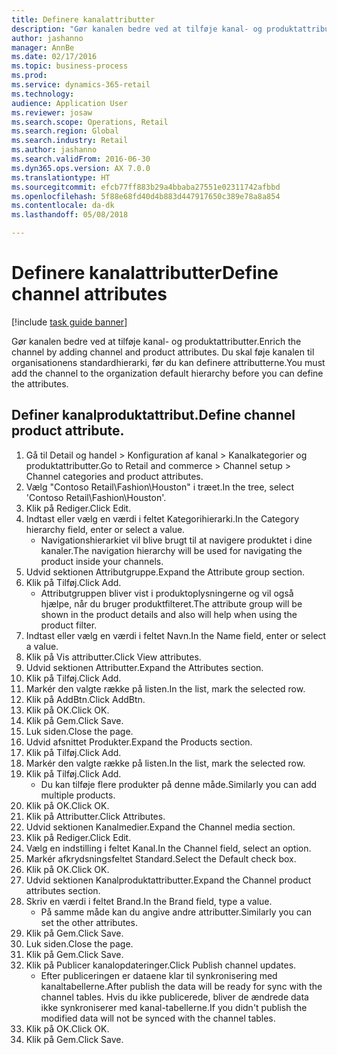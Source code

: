 ```yaml
--- 
title: Definere kanalattributter
description: "Gør kanalen bedre ved at tilføje kanal- og produktattributter."
author: jashanno
manager: AnnBe
ms.date: 02/17/2016
ms.topic: business-process
ms.prod: 
ms.service: dynamics-365-retail
ms.technology: 
audience: Application User
ms.reviewer: josaw
ms.search.scope: Operations, Retail
ms.search.region: Global
ms.search.industry: Retail
ms.author: jashanno
ms.search.validFrom: 2016-06-30
ms.dyn365.ops.version: AX 7.0.0
ms.translationtype: HT
ms.sourcegitcommit: efcb77ff883b29a4bbaba27551e02311742afbbd
ms.openlocfilehash: 5f88e68fd40d4b883d447917650c389e78a8a854
ms.contentlocale: da-dk
ms.lasthandoff: 05/08/2018

---
```

# <a name="define-channel-attributes"></a><span data-ttu-id="c7552-103">Definere kanalattributter</span><span class="sxs-lookup"><span data-stu-id="c7552-103">Define channel attributes</span></span>

[!include [task guide banner](../includes/task-guide-banner.md)]

<span data-ttu-id="c7552-104">Gør kanalen bedre ved at tilføje kanal- og produktattributter.</span><span class="sxs-lookup"><span data-stu-id="c7552-104">Enrich the channel by adding channel and product attributes.</span></span> <span data-ttu-id="c7552-105">Du skal føje kanalen til organisationens standardhierarki, før du kan definere attributterne.</span><span class="sxs-lookup"><span data-stu-id="c7552-105">You must add the channel to the organization default hierarchy before you can define the attributes.</span></span>


## <a name="define-channel-product-attribute"></a><span data-ttu-id="c7552-106">Definer kanalproduktattribut.</span><span class="sxs-lookup"><span data-stu-id="c7552-106">Define channel product attribute.</span></span>
1. <span data-ttu-id="c7552-107">Gå til Detail og handel > Konfiguration af kanal > Kanalkategorier og produktattributter.</span><span class="sxs-lookup"><span data-stu-id="c7552-107">Go to Retail and commerce > Channel setup > Channel categories and product attributes.</span></span>
2. <span data-ttu-id="c7552-108">Vælg "Contoso Retail\Fashion\Houston" i træet.</span><span class="sxs-lookup"><span data-stu-id="c7552-108">In the tree, select 'Contoso Retail\Fashion\Houston'.</span></span>
3. <span data-ttu-id="c7552-109">Klik på Rediger.</span><span class="sxs-lookup"><span data-stu-id="c7552-109">Click Edit.</span></span>
4. <span data-ttu-id="c7552-110">Indtast eller vælg en værdi i feltet Kategorihierarki.</span><span class="sxs-lookup"><span data-stu-id="c7552-110">In the Category hierarchy field, enter or select a value.</span></span>
    * <span data-ttu-id="c7552-111">Navigationshierarkiet vil blive brugt til at navigere produktet i dine kanaler.</span><span class="sxs-lookup"><span data-stu-id="c7552-111">The navigation hierarchy will be used for navigating the product inside your channels.</span></span>  
5. <span data-ttu-id="c7552-112">Udvid sektionen Attributgruppe.</span><span class="sxs-lookup"><span data-stu-id="c7552-112">Expand the Attribute group section.</span></span>
6. <span data-ttu-id="c7552-113">Klik på Tilføj.</span><span class="sxs-lookup"><span data-stu-id="c7552-113">Click Add.</span></span>
    * <span data-ttu-id="c7552-114">Attributgruppen bliver vist i produktoplysningerne og vil også hjælpe, når du bruger produktfilteret.</span><span class="sxs-lookup"><span data-stu-id="c7552-114">The attribute group will be shown in the product details and also will help when using the product filter.</span></span>  
7. <span data-ttu-id="c7552-115">Indtast eller vælg en værdi i feltet Navn.</span><span class="sxs-lookup"><span data-stu-id="c7552-115">In the Name field, enter or select a value.</span></span>
8. <span data-ttu-id="c7552-116">Klik på Vis attributter.</span><span class="sxs-lookup"><span data-stu-id="c7552-116">Click View attributes.</span></span>
9. <span data-ttu-id="c7552-117">Udvid sektionen Attributter.</span><span class="sxs-lookup"><span data-stu-id="c7552-117">Expand the Attributes section.</span></span>
10. <span data-ttu-id="c7552-118">Klik på Tilføj.</span><span class="sxs-lookup"><span data-stu-id="c7552-118">Click Add.</span></span>
11. <span data-ttu-id="c7552-119">Markér den valgte række på listen.</span><span class="sxs-lookup"><span data-stu-id="c7552-119">In the list, mark the selected row.</span></span>
12. <span data-ttu-id="c7552-120">Klik på AddBtn.</span><span class="sxs-lookup"><span data-stu-id="c7552-120">Click AddBtn.</span></span>
13. <span data-ttu-id="c7552-121">Klik på OK.</span><span class="sxs-lookup"><span data-stu-id="c7552-121">Click OK.</span></span>
14. <span data-ttu-id="c7552-122">Klik på Gem.</span><span class="sxs-lookup"><span data-stu-id="c7552-122">Click Save.</span></span>
15. <span data-ttu-id="c7552-123">Luk siden.</span><span class="sxs-lookup"><span data-stu-id="c7552-123">Close the page.</span></span>
16. <span data-ttu-id="c7552-124">Udvid afsnittet Produkter.</span><span class="sxs-lookup"><span data-stu-id="c7552-124">Expand the Products section.</span></span>
17. <span data-ttu-id="c7552-125">Klik på Tilføj.</span><span class="sxs-lookup"><span data-stu-id="c7552-125">Click Add.</span></span>
18. <span data-ttu-id="c7552-126">Markér den valgte række på listen.</span><span class="sxs-lookup"><span data-stu-id="c7552-126">In the list, mark the selected row.</span></span>
19. <span data-ttu-id="c7552-127">Klik på Tilføj.</span><span class="sxs-lookup"><span data-stu-id="c7552-127">Click Add.</span></span>
    * <span data-ttu-id="c7552-128">Du kan tilføje flere produkter på denne måde.</span><span class="sxs-lookup"><span data-stu-id="c7552-128">Similarly you can add multiple products.</span></span>  
20. <span data-ttu-id="c7552-129">Klik på OK.</span><span class="sxs-lookup"><span data-stu-id="c7552-129">Click OK.</span></span>
21. <span data-ttu-id="c7552-130">Klik på Attributter.</span><span class="sxs-lookup"><span data-stu-id="c7552-130">Click Attributes.</span></span>
22. <span data-ttu-id="c7552-131">Udvid sektionen Kanalmedier.</span><span class="sxs-lookup"><span data-stu-id="c7552-131">Expand the Channel media section.</span></span>
23. <span data-ttu-id="c7552-132">Klik på Rediger.</span><span class="sxs-lookup"><span data-stu-id="c7552-132">Click Edit.</span></span>
24. <span data-ttu-id="c7552-133">Vælg en indstilling i feltet Kanal.</span><span class="sxs-lookup"><span data-stu-id="c7552-133">In the Channel field, select an option.</span></span>
25. <span data-ttu-id="c7552-134">Markér afkrydsningsfeltet Standard.</span><span class="sxs-lookup"><span data-stu-id="c7552-134">Select the Default check box.</span></span>
26. <span data-ttu-id="c7552-135">Klik på OK.</span><span class="sxs-lookup"><span data-stu-id="c7552-135">Click OK.</span></span>
27. <span data-ttu-id="c7552-136">Udvid sektionen Kanalproduktattributter.</span><span class="sxs-lookup"><span data-stu-id="c7552-136">Expand the Channel product attributes section.</span></span>
28. <span data-ttu-id="c7552-137">Skriv en værdi i feltet Brand.</span><span class="sxs-lookup"><span data-stu-id="c7552-137">In the Brand field, type a value.</span></span>
    * <span data-ttu-id="c7552-138">På samme måde kan du angive andre attributter.</span><span class="sxs-lookup"><span data-stu-id="c7552-138">Similarly you can set the other attributes.</span></span>  
29. <span data-ttu-id="c7552-139">Klik på Gem.</span><span class="sxs-lookup"><span data-stu-id="c7552-139">Click Save.</span></span>
30. <span data-ttu-id="c7552-140">Luk siden.</span><span class="sxs-lookup"><span data-stu-id="c7552-140">Close the page.</span></span>
31. <span data-ttu-id="c7552-141">Klik på Gem.</span><span class="sxs-lookup"><span data-stu-id="c7552-141">Click Save.</span></span>
32. <span data-ttu-id="c7552-142">Klik på Publicer kanalopdateringer.</span><span class="sxs-lookup"><span data-stu-id="c7552-142">Click Publish channel updates.</span></span>
    * <span data-ttu-id="c7552-143">Efter publiceringen er dataene klar til synkronisering med kanaltabellerne.</span><span class="sxs-lookup"><span data-stu-id="c7552-143">After publish the data will be ready for sync with the channel tables.</span></span> <span data-ttu-id="c7552-144">Hvis du ikke publicerede, bliver de ændrede data ikke synkroniserer med kanal-tabellerne.</span><span class="sxs-lookup"><span data-stu-id="c7552-144">If you didn't publish the modified data will not be synced with the channel tables.</span></span>  
33. <span data-ttu-id="c7552-145">Klik på OK.</span><span class="sxs-lookup"><span data-stu-id="c7552-145">Click OK.</span></span>
34. <span data-ttu-id="c7552-146">Klik på Gem.</span><span class="sxs-lookup"><span data-stu-id="c7552-146">Click Save.</span></span>


